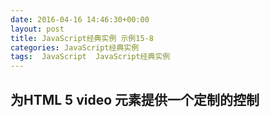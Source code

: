 ```yaml
---
date: 2016-04-16 14:46:30+00:00
layout: post
title: JavaScript经典实例 示例15-8
categories: JavaScript经典实例
tags:  JavaScript  JavaScript经典实例
---
```


为HTML 5 video 元素提供一个定制的控制
----------------

<html>
    <head>
        <title>Meadow Video</title>
        <meta charset="utf-8" />
        <script type="text/javascript">
            function manageEvent(eventObj, event, eventHandler) {
                if (eventObj.addEventListener) {
                    eventObj.addEventListener(event, eventHandler, false);
                } else if (eventObj.attachEvent) {
                    event = 'on' + event;
                    eventObj.attachEvent(event, eventHandler);
                }
                
            }
            
            window.onload = function() {
                
                // 用于按钮的事件
                manageEvent(document.getElementById('start'), 'click', startPlayback);
                manageEvent(document.getElementById('stop'), 'click', stopPlayback);
                manageEvent(document.getElementById('pause'), 'click', pausePlayback);
                
                // 设置视频以便播放
                var meadow = document.getElementById('meadow');
                
                manageEvent(meadow, 'timeupdate', reportProgress);
                
                // 视频备用
                var detect = document.createElement('video');
                
                if (!detect.canPlayType) {
                    document.getElementById('controls').style.display = 'none';
                }
                
            }
            
            // 开始视频，允许停止和暂停
            // 关闭视频
            function startPlayback() {
                var meadow = document.getElementById('meadow');
                
                meadow.play();
                document.getElementById('pause').disabled = false;
                document.getElementById('stop').disabled = false;
                this.disabled = true;
            }
            
            // 暂停视频，打开启动，关闭停止
            // 关闭暂停
            function pausePlayback() {
                document.getElementById('meadow').pause();
                this.disabled = true;
                document.getElementById('start').disabled = false;
                document.getElementById('stop').disabled = false;                                
            }
            
            // 停止视频，返回到0时间
            // 打开播放，关闭暂停和停止
            function stopPlayback() {
                var meadow = document.getElementById('meadow');
                
                meadow.pause();
                meadow.currentTime = 0;
                document.getElementById('start').disabled = false;
                document.getElementById('pause').disabled = false;
                this.disabled = true;
            }
            
            // 对于能过被5除的每个时间点，输出反馈
            function reportProgress() {
                var time = Math.round(this.currentTime),
                    div = document.getElementById('feedback');
                
                div.innerHTML = time + ' seconds';
            }
        </script>
    </head>
    <body>
        <video id="meadow" poster="http://lovechina.xyz/assets/purles.jpg" >
            <source src="http://lovechina.xyz/assets/meadow.MP4" type="video/MP4" />               
        </video>
        <div id="feedback"></div>
        <div id="controls">
            <button id="start">Play</button>
            <button id="stop">Stop</button>
            <button id="pause">Pause</button>
        </div>
    </body>
</html>

源码如下：

``` html
<!DOCTYPE html>
<html>
    <head>
        <title>Meadow Video</title>
        <meta charset="utf-8" />
        <script type="text/javascript">
            function manageEvent(eventObj, event, eventHandler) {
                if (eventObj.addEventListener) {
                    eventObj.addEventListener(event, eventHandler, false);
                } else if (eventObj.attachEvent) {
                    event = 'on' + event;
                    eventObj.attachEvent(event, eventHandler);
                }
                
            }
            
            window.onload = function() {
                
                // 用于按钮的事件
                manageEvent(document.getElementById('start'), 'click', startPlayback);
                manageEvent(document.getElementById('stop'), 'click', stopPlayback);
                manageEvent(document.getElementById('pause'), 'click', pausePlayback);
                
                // 设置视频以便播放
                var meadow = document.getElementById('meadow');
                
                manageEvent(meadow, 'timeupdate', reportProgress);
                
                // 视频备用
                var detect = document.createElement('video');
                
                if (!detect.canPlayType) {
                    document.getElementById('controls').style.display = 'none';
                }
                
            }
            
            // 开始视频，允许停止和暂停
            // 关闭视频
            function startPlayback() {
                var meadow = document.getElementById('meadow');
                
                meadow.play();
                document.getElementById('pause').disabled = false;
                document.getElementById('stop').disabled = false;
                this.disabled = true;
            }
            
            // 暂停视频，打开启动，关闭停止
            // 关闭暂停
            function pausePlayback() {
                document.getElementById('meadow').pause();
                this.disabled = true;
                document.getElementById('start').disabled = false;
                document.getElementById('stop').disabled = false;                                
            }
            
            // 停止视频，返回到0时间
            // 打开播放，关闭暂停和停止
            function stopPlayback() {
                var meadow = document.getElementById('meadow');
                
                meadow.pause();
                meadow.currentTime = 0;
                document.getElementById('start').disabled = false;
                document.getElementById('pause').disabled = false;
                this.disabled = true;
            }
            
            // 对于能过被5除的每个时间点，输出反馈
            function reportProgress() {
                var time = Math.round(this.currentTime),
                    div = document.getElementById('feedback');
                
                div.innerHTML = time + ' seconds';
            }
        </script>
    </head>
    <body>
        <video id="meadow" poster="http://lovechina.xyz/assets/purles.jpg" >
            <source src="http://lovechina.xyz/assets/meadow.MP4" type="video/MP4" />             
        </video>
        <div id="feedback"></div>
        <div id="controls">
            <button id="start">Play</button>
            <button id="stop">Stop</button>
            <button id="pause">Pause</button>
        </div>
    </body>
</html>
``` 
